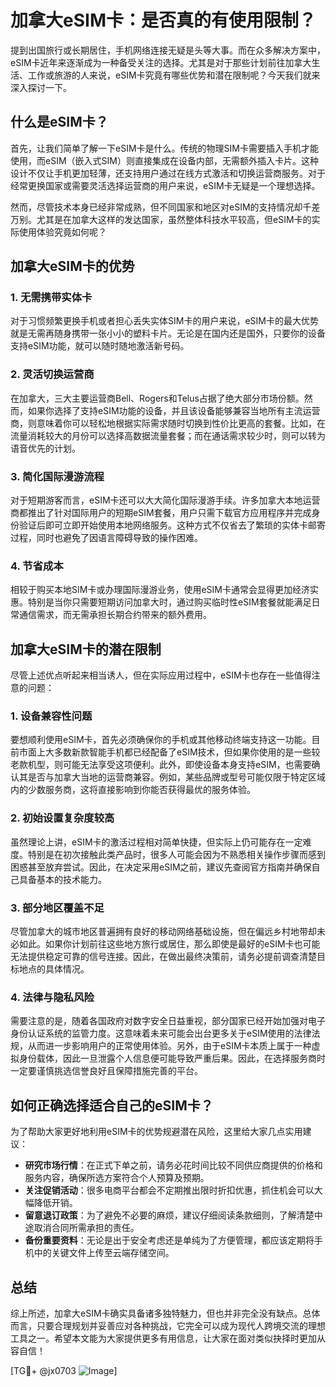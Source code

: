 # 加拿大eSIM卡：是否真的有使用限制？

提到出国旅行或长期居住，手机网络连接无疑是头等大事。而在众多解决方案中，eSIM卡近年来逐渐成为一种备受关注的选择。尤其是对于那些计划前往加拿大生活、工作或旅游的人来说，eSIM卡究竟有哪些优势和潜在限制呢？今天我们就来深入探讨一下。

## 什么是eSIM卡？

首先，让我们简单了解一下eSIM卡是什么。传统的物理SIM卡需要插入手机才能使用，而eSIM（嵌入式SIM）则直接集成在设备内部，无需额外插入卡片。这种设计不仅让手机更加轻薄，还支持用户通过在线方式激活和切换运营商服务。对于经常更换国家或需要灵活选择运营商的用户来说，eSIM卡无疑是一个理想选择。

然而，尽管技术本身已经非常成熟，但不同国家和地区对eSIM的支持情况却千差万别。尤其是在加拿大这样的发达国家，虽然整体科技水平较高，但eSIM卡的实际使用体验究竟如何呢？

## 加拿大eSIM卡的优势

### 1. **无需携带实体卡**
   对于习惯频繁更换手机或者担心丢失实体SIM卡的用户来说，eSIM卡的最大优势就是无需再随身携带一张小小的塑料卡片。无论是在国内还是国外，只要你的设备支持eSIM功能，就可以随时随地激活新号码。

### 2. **灵活切换运营商**
   在加拿大，三大主要运营商Bell、Rogers和Telus占据了绝大部分市场份额。然而，如果你选择了支持eSIM功能的设备，并且该设备能够兼容当地所有主流运营商，则意味着你可以轻松地根据实际需求随时切换到性价比更高的套餐。比如，在流量消耗较大的月份可以选择高数据流量套餐；而在通话需求较少时，则可以转为语音优先的计划。

### 3. **简化国际漫游流程**
   对于短期游客而言，eSIM卡还可以大大简化国际漫游手续。许多加拿大本地运营商都推出了针对国际用户的短期eSIM套餐，用户只需下载官方应用程序并完成身份验证后即可立即开始使用本地网络服务。这种方式不仅省去了繁琐的实体卡邮寄过程，同时也避免了因语言障碍导致的操作困难。

### 4. **节省成本**
   相较于购买本地SIM卡或办理国际漫游业务，使用eSIM卡通常会显得更加经济实惠。特别是当你只需要短期访问加拿大时，通过购买临时性eSIM套餐就能满足日常通信需求，而无需承担长期合约带来的额外费用。

## 加拿大eSIM卡的潜在限制

尽管上述优点听起来相当诱人，但在实际应用过程中，eSIM卡也存在一些值得注意的问题：

### 1. **设备兼容性问题**
   要想顺利使用eSIM卡，首先必须确保你的手机或其他移动终端支持这一功能。目前市面上大多数新款智能手机都已经配备了eSIM技术，但如果你使用的是一些较老款机型，则可能无法享受这项便利。此外，即使设备本身支持eSIM，也需要确认其是否与加拿大当地的运营商兼容。例如，某些品牌或型号可能仅限于特定区域内的少数服务商，这将直接影响到你能否获得最优的服务体验。

### 2. **初始设置复杂度较高**
   虽然理论上讲，eSIM卡的激活过程相对简单快捷，但实际上仍可能存在一定难度。特别是在初次接触此类产品时，很多人可能会因为不熟悉相关操作步骤而感到困惑甚至放弃尝试。因此，在决定采用eSIM之前，建议先查阅官方指南并确保自己具备基本的技术能力。

### 3. **部分地区覆盖不足**
   尽管加拿大的城市地区普遍拥有良好的移动网络基础设施，但在偏远乡村地带却未必如此。如果你计划前往这些地方旅行或居住，那么即使是最好的eSIM卡也可能无法提供稳定可靠的信号连接。因此，在做出最终决策前，请务必提前调查清楚目标地点的具体情况。

### 4. **法律与隐私风险**
   需要注意的是，随着各国政府对数字安全日益重视，部分国家已经开始加强对电子身份认证系统的监管力度。这意味着未来可能会出台更多关于eSIM使用的法律法规，从而进一步影响用户的正常使用体验。另外，由于eSIM卡本质上属于一种虚拟身份载体，因此一旦泄露个人信息便可能导致严重后果。因此，在选择服务商时一定要谨慎挑选信誉良好且保障措施完善的平台。

## 如何正确选择适合自己的eSIM卡？

为了帮助大家更好地利用eSIM卡的优势规避潜在风险，这里给大家几点实用建议：

- **研究市场行情**：在正式下单之前，请务必花时间比较不同供应商提供的价格和服务内容，确保所选方案符合个人预算及预期。
- **关注促销活动**：很多电商平台都会不定期推出限时折扣优惠，抓住机会可以大幅降低开销。
- **留意退订政策**：为了避免不必要的麻烦，建议仔细阅读条款细则，了解清楚中途取消合同所需承担的责任。
- **备份重要资料**：无论是出于安全考虑还是单纯为了方便管理，都应该定期将手机中的关键文件上传至云端存储空间。

## 总结

综上所述，加拿大eSIM卡确实具备诸多独特魅力，但也并非完全没有缺点。总体而言，只要合理规划并妥善应对各种挑战，它完全可以成为现代人跨境交流的理想工具之一。希望本文能为大家提供更多有用信息，让大家在面对类似抉择时更加从容自信！

[TG💪+ @jx0703 ![Image](https://github.com/user-attachments/assets/dbca1d08-cadb-493c-b0ec-ad6f7a83f270)]